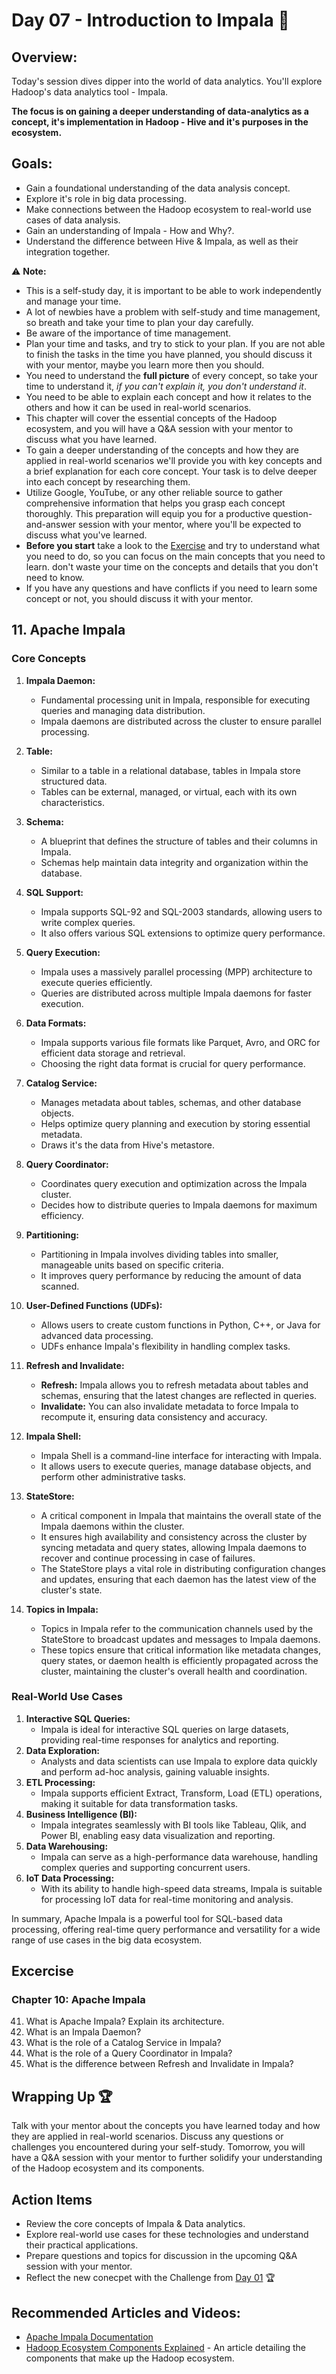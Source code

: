# Day 07 - Introduction to Impala :elephant:

## Overview:
Today's session dives dipper into the world of data analytics. You'll explore Hadoop's data analytics tool - Impala.

**The focus is on gaining a deeper understanding of data-analytics as a concept, it's implementation in Hadoop - Hive and it's purposes in the ecosystem.**

## Goals:
- Gain a foundational understanding of the data analysis concept.
- Explore it's role in big data processing.
- Make connections between the Hadoop ecosystem to real-world use cases of data analysis.
- Gain an understanding of Impala - How and Why?.
- Understand the difference between Hive & Impala, as well as their integration together.

:warning: **Note:**
- This is a self-study day, it is important to be able to work independently and manage your time.
- A lot of newbies have a problem with self-study and time management, so breath and take your time to plan your day carefully.
- Be aware of the importance of time management. 
- Plan your time and tasks, and try to stick to your plan. If you are not able to finish the tasks in the time you have planned, you should discuss it with your mentor, maybe you learn more then you should.
- You need to understand the **full picture** of every concept, so take your time to understand it, *if you can't explain it, you don't understand it*.
- You need to be able to explain each concept and how it relates to the others and how it can be used in real-world scenarios.
- This chapter will cover the essential concepts of the Hadoop ecosystem, and you will have a Q&A session with your mentor to discuss what you have learned.
- To gain a deeper understanding of the concepts and how they are applied in real-world scenarios we'll provide you with key concepts and a brief explanation for each core concept. Your task is to delve deeper into each concept by researching them. 
- Utilize Google, YouTube, or any other reliable source to gather comprehensive information that helps you grasp each concept thoroughly. This preparation will equip you for a productive question-and-answer session with your mentor, where you'll be expected to discuss what you've learned.
- **Before you start**  take a look to the [Exercise](#excercise) and try to understand what you need to do, so you can focus on the main concepts that you need to learn. don't waste your time on the concepts and details that you don't need to know.
- If you have any questions and have conflicts if you need to learn some concept or not, you should discuss it with your mentor.

## 11. Apache Impala

### Core Concepts
1. **Impala Daemon:**
   - Fundamental processing unit in Impala, responsible for executing queries and managing data distribution.
   - Impala daemons are distributed across the cluster to ensure parallel processing.
2. **Table:**
   - Similar to a table in a relational database, tables in Impala store structured data.
   - Tables can be external, managed, or virtual, each with its own characteristics.
3. **Schema:**
   - A blueprint that defines the structure of tables and their columns in Impala.
   - Schemas help maintain data integrity and organization within the database.
4. **SQL Support:**
   - Impala supports SQL-92 and SQL-2003 standards, allowing users to write complex queries.
   - It also offers various SQL extensions to optimize query performance.
5. **Query Execution:**
   - Impala uses a massively parallel processing (MPP) architecture to execute queries efficiently.
   - Queries are distributed across multiple Impala daemons for faster execution.
6. **Data Formats:**
   - Impala supports various file formats like Parquet, Avro, and ORC for efficient data storage and retrieval.
   - Choosing the right data format is crucial for query performance.
7. **Catalog Service:**
   - Manages metadata about tables, schemas, and other database objects.
   - Helps optimize query planning and execution by storing essential metadata.
   - Draws it's the data from Hive's metastore.
8. **Query Coordinator:**
   - Coordinates query execution and optimization across the Impala cluster.
   - Decides how to distribute queries to Impala daemons for maximum efficiency.
9. **Partitioning:**
   - Partitioning in Impala involves dividing tables into smaller, manageable units based on specific criteria.
   - It improves query performance by reducing the amount of data scanned.
10. **User-Defined Functions (UDFs):**
    - Allows users to create custom functions in Python, C++, or Java for advanced data processing.
    - UDFs enhance Impala's flexibility in handling complex tasks.
11. **Refresh and Invalidate:**
    - **Refresh:** Impala allows you to refresh metadata about tables and schemas, ensuring that the latest changes are reflected in queries.
    - **Invalidate:** You can also invalidate metadata to force Impala to recompute it, ensuring data consistency and accuracy.
12. **Impala Shell:**
      - Impala Shell is a command-line interface for interacting with Impala.
      - It allows users to execute queries, manage database objects, and perform other administrative tasks.
13. **StateStore:**
    - A critical component in Impala that maintains the overall state of the Impala daemons within the cluster.
    - It ensures high availability and consistency across the cluster by syncing metadata and query states, allowing Impala daemons to recover and continue processing in case of failures.
    - The StateStore plays a vital role in distributing configuration changes and updates, ensuring that each daemon has the latest view of the cluster's state.

14. **Topics in Impala:**
    - Topics in Impala refer to the communication channels used by the StateStore to broadcast updates and messages to Impala daemons.
    - These topics ensure that critical information like metadata changes, query states, or daemon health is efficiently propagated across the cluster, maintaining the cluster's overall health and coordination.


### Real-World Use Cases
1. **Interactive SQL Queries:**
   - Impala is ideal for interactive SQL queries on large datasets, providing real-time responses for analytics and reporting.
2. **Data Exploration:**
   - Analysts and data scientists can use Impala to explore data quickly and perform ad-hoc analysis, gaining valuable insights.
3. **ETL Processing:**
   - Impala supports efficient Extract, Transform, Load (ETL) operations, making it suitable for data transformation tasks.
4. **Business Intelligence (BI):**
   - Impala integrates seamlessly with BI tools like Tableau, Qlik, and Power BI, enabling easy data visualization and reporting.
5. **Data Warehousing:**
   - Impala can serve as a high-performance data warehouse, handling complex queries and supporting concurrent users.
6. **IoT Data Processing:**
   - With its ability to handle high-speed data streams, Impala is suitable for processing IoT data for real-time monitoring and analysis.

In summary, Apache Impala is a powerful tool for SQL-based data processing, offering real-time query performance and versatility for a wide range of use cases in the big data ecosystem.


## Excercise

### Chapter 10: Apache Impala

41.  What is Apache Impala? Explain its architecture.
42.  What is an Impala Daemon?
43.  What is the role of a Catalog Service in Impala?
44.  What is the role of a Query Coordinator in Impala?
45.  What is the difference between Refresh and Invalidate in Impala?

## Wrapping Up :trophy:
Talk with your mentor about the concepts you have learned today and how they are applied in real-world scenarios. Discuss any questions or challenges you encountered during your self-study. Tomorrow, you will have a Q&A session with your mentor to further solidify your understanding of the Hadoop ecosystem and its components.

## Action Items
- Review the core concepts of Impala & Data analytics.
- Explore real-world use cases for these technologies and understand their practical applications.
- Prepare questions and topics for discussion in the upcoming Q&A session with your mentor.
- Reflect the new conecpet with the Challenge from [Day 01](./day_01#ready-for-a-challenge-trophy) 
:trophy:

## Recommended Articles and Videos:
- [Apache Impala Documentation](https://impala.apache.org/docs/build/html/topics/impala_overview.html)
- [Hadoop Ecosystem Components Explained](https://data-flair.training/blogs/hadoop-ecosystem-components/) - An article detailing the components that make up the Hadoop ecosystem.
